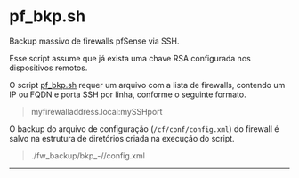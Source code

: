 # pf_bkp.sh

Backup massivo de firewalls pfSense via SSH.

Esse script assume que já exista uma chave RSA configurada nos dispositivos remotos.

O script [pf_bkp.sh](pf_bkp.sh) requer um arquivo com a lista de firewalls, contendo um IP ou FQDN e porta SSH por linha, conforme o seguinte formato.

> myfirewalladdress.local:mySSHport

O backup do arquivo de configuração (`/cf/conf/config.xml`) do firewall é salvo na estrutura de diretórios criada na execução do script.

> ./fw_backup/bkp_<date>-<hours>/<firewall>/config.xml

***
